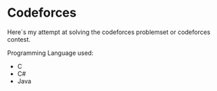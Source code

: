 
# Codeforces


Here`s my attempt at solving the codeforces problemset or codeforces contest.









Programming Language used:
- C
- C#
- Java



